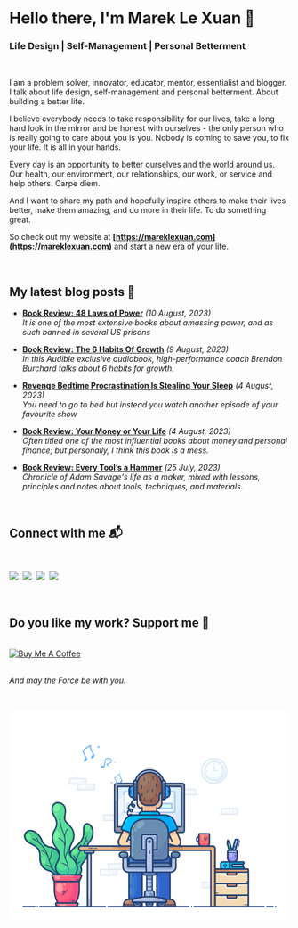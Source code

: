 # Hello there, I'm Marek Le Xuan 👋

### Life Design | Self-Management | Personal Betterment

<br>

I am a problem solver, innovator, educator, mentor, essentialist and blogger. I talk about life design, self-management and personal betterment. About building a better life.

I believe everybody needs to take responsibility for our lives, take a long hard look in the mirror and be honest with ourselves - the only person who is really going to care about you is you. Nobody is coming to save you, to fix your life. It is all in your hands.

Every day is an opportunity to better ourselves and the world around us. Our health, our environment, our relationships, our work, or service and help others. Carpe diem.

And I want to share my path and hopefully inspire others to make their lives better, make them amazing, and do more in their life. To do something great.

So check out my website at **[https://mareklexuan.com](https://mareklexuan.com)** and start a new era of your life.

<br>

## My latest blog posts 📰

<!-- BLOG-POST-LIST:START -->
 - **[Book Review: 48 Laws of Power](https://mareklexuan.com/book-review-48-laws-of-power/)** *(10 August, 2023)*   
 *It is one of the most extensive books about amassing power, and as such banned in several US prisons*   
   

 - **[Book Review: The 6 Habits Of Growth](https://mareklexuan.com/book-review-the-6-habits-of-growth/)** *(9 August, 2023)*   
 *In this Audible exclusive audiobook, high-performance coach Brendon Burchard talks about 6 habits for growth.*   
   

 - **[Revenge Bedtime Procrastination Is Stealing Your Sleep](https://mareklexuan.com/revenge-bedtime-procrastination-is-stealing-your-sleep/)** *(4 August, 2023)*   
 *You need to go to bed but instead you watch another episode of your favourite show*   
   

 - **[Book Review: Your Money or Your Life](https://mareklexuan.com/book-review-your-money-or-your-life/)** *(4 August, 2023)*   
 *Often titled one of the most influential books about money and personal finance; but personally, I think this book is a mess.*   
   

 - **[Book Review: Every Tool’s a Hammer](https://mareklexuan.com/book-review-every-tools-a-hammer/)** *(25 July, 2023)*   
 *Chronicle of Adam Savage&#39;s life as a maker, mixed with lessons, principles and notes about tools, techniques, and materials.*   
   
<!-- BLOG-POST-LIST:END -->

<br>

## Connect with me 📬

<br>
<p>
<a href="mailto:hello@mareklexuan.com"><img src="https://img.shields.io/badge/Email-D14836?style=for-the-badge&logo=maildotru&logoColor=white"></a>&nbsp;
<a href="https://www.instagram.com/marek.lexuan/"><img src="https://img.shields.io/badge/Instagram-E4405F?style=for-the-badge&logo=instagram&logoColor=white"></a>&nbsp;
<a href="https://www.facebook.com/mareklexuan1/"><img src="https://img.shields.io/badge/Facebook-1877F2?style=for-the-badge&logo=facebook&logoColor=white"></a>&nbsp;
<a href="https://www.linkedin.com/in/mareklexuan/"><img src="https://img.shields.io/badge/LinkedIn-0077B5?style=for-the-badge&logo=linkedin&logoColor=white"></a>
</p>
<br>

## Do you like my work? Support me 💓

<br>
<a href="https://www.buymeacoffee.com/mareklexuan" target="_blank"><img src="https://cdn.buymeacoffee.com/buttons/v2/default-yellow.png" alt="Buy Me A Coffee" style="height: 53px !important;width: 192px !important;" ></a>

<br>
<br>

_And may the Force be with you._

<br>

<p align="center">
  <img src="https://raw.githubusercontent.com/mareklexuan/mareklexuan/main/assets/programmer.gif">
</p>
